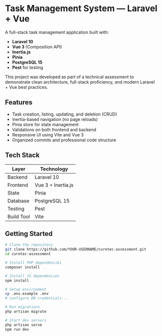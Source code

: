 # Task Management System — Laravel + Vue

A full-stack task management application built with:

-   **Laravel 10**
-   **Vue 3** (Composition API)
-   **Inertia.js**
-   **Pinia**
-   **PostgreSQL 15**
-   **Pest** for testing

This project was developed as part of a technical assessment to demonstrate clean architecture, full-stack proficiency, and modern Laravel + Vue best practices.

## Features

-   Task creation, listing, updating, and deletion (CRUD)
-   Inertia-based navigation (no page reloads)
-   Pinia store for state management
-   Validations on both frontend and backend
-   Responsive UI using Vite and Vue 3
-   Organized commits and professional code structure

## Tech Stack

| Layer      | Technology         |
| ---------- | ------------------ |
| Backend    | Laravel 10         |
| Frontend   | Vue 3 + Inertia.js |
| State      | Pinia              |
| Database   | PostgreSQL 15      |
| Testing    | Pest               |
| Build Tool | Vite               |

## Getting Started

```bash
# Clone the repository
git clone https://github.com/YOUR-USERNAME/curotec-assessment.git
cd curotec-assessment

# Install PHP dependencies
composer install

# Install JS dependencies
npm install

# Setup environment
cp .env.example .env
# configure DB credentials...

# Run migrations
php artisan migrate

# Start dev servers
php artisan serve
npm run dev
```
